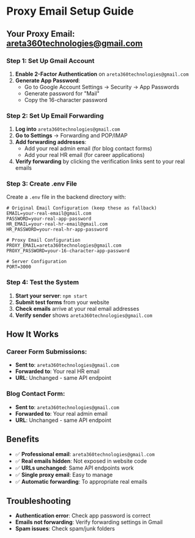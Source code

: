# Proxy Email Setup Guide

## Your Proxy Email: areta360technologies@gmail.com

### Step 1: Set Up Gmail Account
1. **Enable 2-Factor Authentication** on `areta360technologies@gmail.com`
2. **Generate App Password**:
   - Go to Google Account Settings → Security → App Passwords
   - Generate password for "Mail"
   - Copy the 16-character password

### Step 2: Set Up Email Forwarding
1. **Log into** `areta360technologies@gmail.com`
2. **Go to Settings** → Forwarding and POP/IMAP
3. **Add forwarding addresses**:
   - Add your real admin email (for blog contact forms)
   - Add your real HR email (for career applications)
4. **Verify forwarding** by clicking the verification links sent to your real emails

### Step 3: Create .env File
Create a `.env` file in the backend directory with:

```env
# Original Email Configuration (keep these as fallback)
EMAIL=your-real-email@gmail.com
PASSWORD=your-real-app-password
HR_EMAIL=your-real-hr-email@gmail.com
HR_PASSWORD=your-real-hr-app-password

# Proxy Email Configuration
PROXY_EMAIL=areta360technologies@gmail.com
PROXY_PASSWORD=your-16-character-app-password

# Server Configuration
PORT=3000
```

### Step 4: Test the System
1. **Start your server**: `npm start`
2. **Submit test forms** from your website
3. **Check emails** arrive at your real email addresses
4. **Verify sender** shows `areta360technologies@gmail.com`

## How It Works

### Career Form Submissions:
- **Sent to**: `areta360technologies@gmail.com`
- **Forwarded to**: Your real HR email
- **URL**: Unchanged - same API endpoint

### Blog Contact Form:
- **Sent to**: `areta360technologies@gmail.com`
- **Forwarded to**: Your real admin email
- **URL**: Unchanged - same API endpoint

## Benefits
- ✅ **Professional email**: `areta360technologies@gmail.com`
- ✅ **Real emails hidden**: Not exposed in website code
- ✅ **URLs unchanged**: Same API endpoints work
- ✅ **Single proxy email**: Easy to manage
- ✅ **Automatic forwarding**: To appropriate real emails

## Troubleshooting
- **Authentication error**: Check app password is correct
- **Emails not forwarding**: Verify forwarding settings in Gmail
- **Spam issues**: Check spam/junk folders 